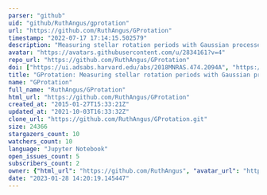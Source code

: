 ```yaml
---
parser: "github"
uid: "github/RuthAngus/gprotation"
url: "https://github.com/RuthAngus/GProtation"
timestamp: "2022-07-17 17:14:15.502579"
description: "Measuring stellar rotation periods with Gaussian processes"
avatar: "https://avatars.githubusercontent.com/u/2834161?v=4"
repo_url: "https://github.com/RuthAngus/GProtation"
doi: ["https://ui.adsabs.harvard.edu/abs/2018MNRAS.474.2094A", "https://ui.adsabs.harvard.edu/abs/2020ascl.soft07001A/abstract"]
title: "GProtation: Measuring stellar rotation periods with Gaussian processes"
name: "GProtation"
full_name: "RuthAngus/GProtation"
html_url: "https://github.com/RuthAngus/GProtation"
created_at: "2015-01-27T15:33:21Z"
updated_at: "2021-10-03T16:33:32Z"
clone_url: "https://github.com/RuthAngus/GProtation.git"
size: 24366
stargazers_count: 10
watchers_count: 10
language: "Jupyter Notebook"
open_issues_count: 5
subscribers_count: 2
owner: {"html_url": "https://github.com/RuthAngus", "avatar_url": "https://avatars.githubusercontent.com/u/2834161?v=4", "login": "RuthAngus", "type": "User"}
date: "2023-01-28 14:20:19.145447"
---
```


